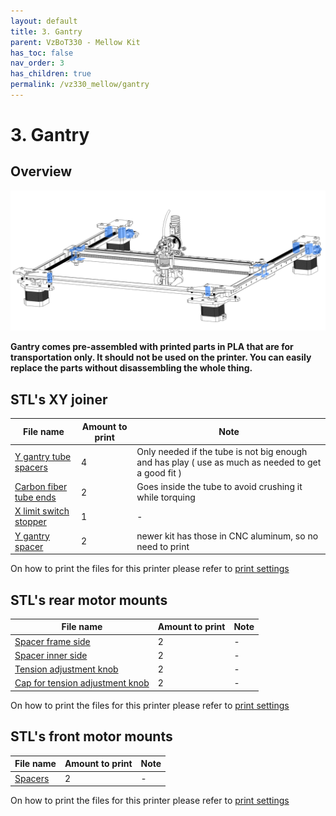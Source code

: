 ```yaml
---
layout: default
title: 3. Gantry
parent: VzBoT330 - Mellow Kit
has_toc: false
nav_order: 3
has_children: true
permalink: /vz330_mellow/gantry
---
```


# 3. Gantry

## Overview

![Overview](../assets/images/manual/vz330_mellow/gantry/overview.png)
<br>

**Gantry comes pre-assembled with printed parts in PLA that are for transportation only. It should not be used on the printer. You can easily replace the parts without disassembling the whole thing.**

## STL's XY joiner

| File name | Amount to print | Note |
|-----------|-----------------|------|
| <a href="https://github.com/VzBoT3D/VzBoT-Vz330/blob/master/Assemblies%20BOM%20and%20STL/Gantry/Y%20gantry/Aluminum%20Y%20Gantry/STLs/spacer_alu_Y_gantry_0.5mm.stl" target="_blank">Y gantry tube spacers</a> | 4 | Only needed if the tube is not big enough and has play ( use as much as needed to get a good fit ) |
| <a href="https://github.com/VzBoT3D/VzBoT-Vz330/blob/master/Assemblies%20BOM%20and%20STL/Gantry/X%20Carbon%20fiber%20tube%20%2B%20rail/STLs/cf%20tube%20end.stl" target="_blank">Carbon fiber tube ends</a> | 2 | Goes inside the tube to avoid crushing it while torquing |
| <a href="https://github.com/VzBoT3D/VzBoT-Vz330/blob/master/Assemblies%20BOM%20and%20STL/Gantry/Y%20gantry/Aluminum%20Y%20Gantry/STLs/XendStop.stl" target="_blank">X limit switch stopper</a> | 1 | - |
| <a href="https://github.com/VzBoT3D/VzBoT-Vz330/blob/master/Assemblies%20BOM%20and%20STL/Gantry/Y%20gantry/Aluminum%20Y%20Gantry/STLs/XendStop.stl" target="_blank">Y gantry spacer</a> | 2 | newer kit has those in CNC aluminum, so no need to print |

On how to print the files for this printer please refer to [print settings](../general/print-settings)

## STL's rear motor mounts

| File name | Amount to print | Note |
|-----------|-----------------|------|
| <a href="https://github.com/VzBoT3D/VzBoT-Vz330/blob/master/Assemblies%20BOM%20and%20STL/Gantry/Motor%20Mounts/Aluminum/Left%20Motor%20Mount/STLs/Spacer%20frame%20side.stl" target="_blank">Spacer frame side</a> | 2 | - |
| <a href="https://github.com/VzBoT3D/VzBoT-Vz330/blob/master/Assemblies%20BOM%20and%20STL/Gantry/Motor%20Mounts/Aluminum/Left%20Motor%20Mount/STLs/Spacer%20inner%20side.stl" target="_blank">Spacer inner side</a> | 2 | - |
| <a href="https://github.com/VzBoT3D/VzBoT-Vz330/blob/master/Assemblies%20BOM%20and%20STL/Gantry/Motor%20Mounts/Aluminum/Left%20Motor%20Mount/STLs/knob.stl" target="_blank">Tension adjustment knob</a> | 2 | - |
| <a href="https://github.com/VzBoT3D/VzBoT-Vz330/blob/master/Assemblies%20BOM%20and%20STL/Gantry/Motor%20Mounts/Aluminum/Left%20Motor%20Mount/STLs/knob-cap.stl" target="_blank">Cap for tension adjustment knob</a> | 2 | - |

On how to print the files for this printer please refer to [print settings](../general/print-settings)

## STL's front motor mounts

| File name | Amount to print | Note |
|-----------|-----------------|------|
| <a href="https://github.com/VzBoT3D/VzBoT-Vz330/blob/master/Assemblies%20BOM%20and%20STL/Gantry/Front%20Idler-motor%20mounts%20AWD/Alu%20version/20mmSpacer.stl" target="_blank">Spacers</a> | 2 | - |

On how to print the files for this printer please refer to [print settings](../general/print-settings)